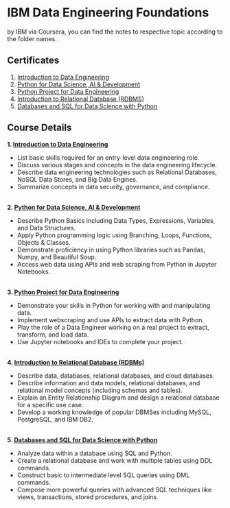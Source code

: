 # IBM Data Engineering Foundations
by IBM via Coursera, you can find the notes to respective topic according to the folder names.

## Certificates
1. [Introduction to Data Engineering](https://coursera.org/share/8990ffee38f2bd7507da13ae78706bb7)
2. [Python for Data Science, AI & Development](https://coursera.org/share/8b3f96c824cde5790f3036a910dfbc8a)
3. [Python Project for Data Engineering](https://coursera.org/share/e33b380edfb0b1c7983c118b83caa6dc)
4. [Introduction to Relational Database (RDBMS)](https://coursera.org/share/2358b22671b2925ff786de2bd0b28ded)
5. [Databases and SQL for Data Science with Python](https://coursera.org/share/78ca9496e53882ce97a42a99b95458dd)

## Course Details
**1. [Introduction to Data Engineering](https://www.coursera.org/learn/introduction-to-data-engineering?specialization=ibm-data-engineer)**<br/>
  * List basic skills required for an entry-level data engineering role.
  * Discuss various stages and concepts in the data engineering lifecycle.
  * Describe data engineering technologies such as Relational Databases, NoSQL Data Stores, and Big Data Engines.
  * Summarize concepts in data security, governance, and compliance.<br/><br/>

**2. [Python for Data Science, AI & Development](https://www.coursera.org/learn/python-for-applied-data-science-ai?specialization=ibm-data-engineer)**<br/>
  * Describe Python Basics including Data Types, Expressions, Variables, and Data Structures.
  * Apply Python programming logic using Branching, Loops, Functions, Objects & Classes.
  * Demonstrate proficiency in using Python libraries such as Pandas, Numpy, and Beautiful Soup.
  * Access web data using APIs and web scraping from Python in Jupyter Notebooks.<br/><br/>

**3. [Python Project for Data Engineering](https://www.coursera.org/learn/python-project-for-data-engineering?specialization=ibm-data-engineer)**<br/>
  * Demonstrate your skills in Python for working with and manipulating data.
  * Implement webscraping and use APIs to extract data with Python.
  * Play the role of a Data Engineer working on a real project to extract, transform, and load data.
  * Use Jupyter notebooks and IDEs to complete your project.<br/><br/>

**4. [Introduction to Relational Database (RDBMs)](https://www.coursera.org/learn/introduction-to-relational-databases?specialization=ibm-data-engineer)**<br/>
  * Describe data, databases, relational databases, and cloud databases.
  * Describe information and data models, relational databases, and relational model concepts (including schemas and tables).
  * Explain an Entity Relationship Diagram and design a relational database for a specific use case.
  * Develop a working knowledge of popular DBMSes including MySQL, PostgreSQL, and IBM DB2.<br/><br/>

**5. [Databases and SQL for Data Science with Python](https://www.coursera.org/learn/sql-data-science?specialization=ibm-data-engineer)**<br/>
  * Analyze data within a database using SQL and Python.
  * Create a relational database and work with multiple tables using DDL commands.
  * Construct basic to intermediate level SQL queries using DML commands.
  * Compose more powerful queries with advanced SQL techniques like views, transactions, stored procedures, and joins.<br/><br/>
